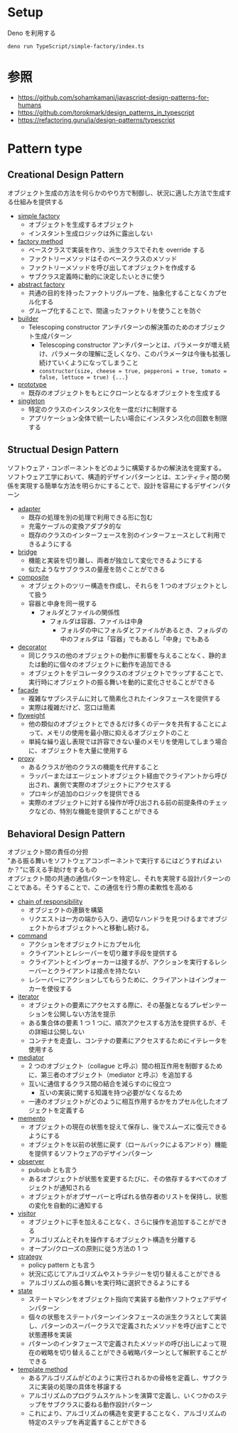 # Setup

Deno を利用する

```bash
deno run TypeScript/simple-factory/index.ts
```

# 参照

- https://github.com/sohamkamani/javascript-design-patterns-for-humans
- https://github.com/torokmark/design_patterns_in_typescript
- https://refactoring.guru/ja/design-patterns/typescript

# Pattern type

## Creational Design Pattern

オブジェクト生成の方法を何らかのやり方で制御し、状況に適した方法で生成する仕組みを提供する

- [simple factory](./simple-factory/index.ts)
  - オブジェクトを生成するオブジェクト
  - インスタント生成ロジックは外に露出しない
- [factory method](./factory-method/index.ts)
  - ベースクラスで実装を作り、派生クラスでそれを override する
  - ファクトリーメソッドはそのベースクラスのメソッド
  - ファクトリーメソッドを呼び出してオブジェクトを作成する
  - サブクラス定義時に動的に決定したいときに使う
- [abstract factory](./abstract-factory/index.ts)
  - 共通の目的を持ったファクトリグループを、抽象化することなくカプセル化する
  - グループ化することで、間違ったファクトリを使うことを防ぐ
- [builder](./builder/index.ts)
  - Telescoping constructor アンチパターンの解決策のためのオブジェクト生成パターン
    - Telescoping constructor アンチパターンとは、パラメータが増え続け、パラメータの理解に乏しくなり、このパラメータは今後も拡張し続けていくようになってしまうこと
    - `constructor(size, cheese = true, pepperoni = true, tomato = false, lettuce = true) {...}`
- [prototype](./prototype/index.ts)
  - 既存のオブジェクトをもとにクローンとなるオブジェクトを生成する
- [singleton](./singleton/index.ts)
  - 特定のクラスのインスタンス化を一度だけに制限する
  - アプリケーション全体で統一したい場合にインスタンス化の回数を制限する

## Structual Design Pattern

ソフトウェア・コンポーネントをどのように構築するかの解決法を提案する。  
ソフトウェア工学において、構造的デザインパターンとは、エンティティ間の関係を実現する簡単な方法を明らかにすることで、設計を容易にするデザインパターン

- [adapter](./adapter/index.ts)
  - 既存の処理を別の処理で利用できる形に包む
  - 充電ケーブルの変換アダプタ的な
  - 既存のクラスのインターフェースを別のインターフェースとして利用できるようにする
- [bridge](./bridge/index.ts)
  - 機能と実装を切り離し、両者が独立して変化できるようにする
  - 似たようなサブクラスの量産を防ぐことができる
- [composite](./composite/index.ts)
  - オブジェクトのツリー構造を作成し、それらを 1 つのオブジェクトとして扱う
  - 容器と中身を同一視する
    - フォルダとファイルの関係性
      - フォルダは容器、ファイルは中身
        - フォルダの中にフォルダとファイルがあるとき、フォルダの中のフォルダは「容器」でもあるし「中身」でもある
- [decorator](./decorator/index.ts)
  - 同じクラスの他のオブジェクトの動作に影響を与えることなく、静的または動的に個々のオブジェクトに動作を追加できる
  - オブジェクトをデコレータクラスのオブジェクトでラップすることで、実行時にオブジェクトの振る舞いを動的に変化させることができる
- [facade](./facade/index.ts)
  - 複雑なサブシステムに対して簡素化されたインタフェースを提供する
  - 実際は複雑だけど、窓口は簡素
- [flyweight](./flyweight/index.ts)
  - 他の類似のオブジェクトとできるだけ多くのデータを共有することによって、メモリの使用を最小限に抑えるオブジェクトのこと
  - 単純な繰り返し表現では許容できない量のメモリを使用してしまう場合に、オブジェクトを大量に使用する
- [proxy](./proxy/index.ts)
  - あるクラスが他のクラスの機能を代弁すること
  - ラッパーまたはエージェントオブジェクト経由でクライアントから呼び出され、裏側で実際のオブジェクトにアクセスする
  - プロキシが追加のロジックを提供できる
  - 実際のオブジェクトに対する操作が呼び出される前の前提条件のチェックなどの、特別な機能を提供することができる

## Behavioral Design Pattern

オブジェクト間の責任の分担  
"ある振る舞いをソフトウェアコンポーネントで実行するにはどうすればよいか？"に答える手助けをするもの  
オブジェクト間の共通の通信パターンを特定し、それを実現する設計パターンのことである。そうすることで、この通信を行う際の柔軟性を高める

- [chain of responsibility](./chain-of-responsibility/index.ts)
  - オブジェクトの連鎖を構築
  - リクエストは一方の端から入り、適切なハンドラを見つけるまでオブジェクトからオブジェクトへと移動し続ける。
- [command](./command/index.ts)
  - アクションをオブジェクトにカプセル化
  - クライアントとレシーバーを切り離す手段を提供する
  - クライアントとインヴォーカーは接するが、アクションを実行するレシーバーとクライアントは接点を持たない
  - レシーバーにアクションしてもらうために、クライアントはインヴォーカーを使役する
- [iterator](./iterator/index.ts)
  - オブジェクトの要素にアクセスする際に、その基盤となるプレゼンテーションを公開しない方法を提示
  - ある集合体の要素 1 つ 1 つに、順次アクセスする方法を提供するが、その詳細は公開しない
  - コンテナを走査し、コンテナの要素にアクセスするためにイテレータを使用する
- [mediator](./mediator/index.ts)
  - 2 つのオブジェクト（collague と呼ぶ）間の相互作用を制御するために、第三者のオブジェクト（mediator と呼ぶ）を追加する
  - 互いに通信するクラス間の結合を減らすのに役立つ
    - 互いの実装に関する知識を持つ必要がなくなるため
  - 一連のオブジェクトがどのように相互作用するかをカプセル化したオブジェクトを定義する
- [memento](./memento/index.ts)
  - オブジェクトの現在の状態を捉えて保存し、後でスムーズに復元できるようにする
  - オブジェクトを以前の状態に戻す（ロールバックによるアンドゥ）機能を提供するソフトウェアのデザインパターン
- [observer](./observer/index.ts)
  - pubsub とも言う
  - あるオブジェクトが状態を変更するたびに、その依存するすべてのオブジェクトが通知される
  - オブジェクトがオブザーバーと呼ばれる依存者のリストを保持し、状態の変化を自動的に通知する
- [visitor](./visitor/index.ts)
  - オブジェクトに手を加えることなく、さらに操作を追加することができる
  - アルゴリズムとそれを操作するオブジェクト構造を分離する
  - オープン/クローズの原則に従う方法の 1 つ
- [strategy](./strategy/index.ts)
  - policy pattern とも言う
  - 状況に応じてアルゴリズムやストラテジーを切り替えることができる
  - アルゴリズムの振る舞いを実行時に選択できるようにする
- [state](./state/index.ts)
  - ステートマシンをオブジェクト指向で実装する動作ソフトウェアデザインパターン
  - 個々の状態をステートパターンインタフェースの派生クラスとして実装し、パターンのスーパークラスで定義されたメソッドを呼び出すことで状態遷移を実装
  - パターンのインタフェースで定義されたメソッドの呼び出しによって現在の戦略を切り替えることができる戦略パターンとして解釈することができる
- [template method](./template-method/index.ts)
  - あるアルゴリズムがどのように実行されるかの骨格を定義し、サブクラスに実装の処理の具体を移譲する
  - アルゴリズムのプログラムスケルトンを演算で定義し、いくつかのステップをサブクラスに委ねる動作設計パターン
  - これにより、アルゴリズムの構造を変更することなく、アルゴリズムの特定のステップを再定義することができる
